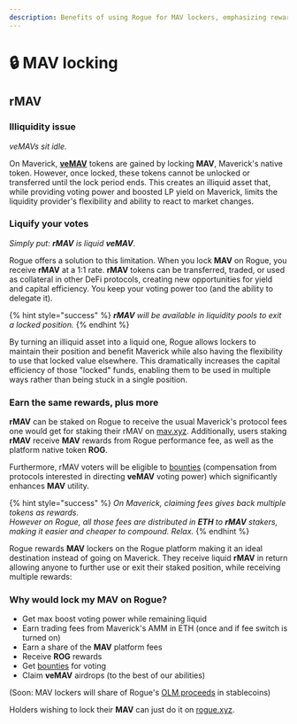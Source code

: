 ```yaml
---
description: Benefits of using Rogue for MAV lockers, emphasizing rewards.
---
```


# 🔒 MAV locking

## rMAV

### Illiquidity issue

_veMAVs sit idle._

On Maverick, [**veMAV**](../case-study-maverick-amm/maverick-amm/vemav.md#vemavs-role-in-liquidity-provision-and-boosted-positions) tokens are gained by locking **MAV**, Maverick's native token. However, once locked, these tokens cannot be unlocked or transferred until the lock period ends. This creates an illiquid asset that, while providing voting power and boosted LP yield on Maverick, limits the liquidity provider's flexibility and ability to react to market changes.

### Liquify your votes

_Simply put: **rMAV** is liquid **veMAV**._

Rogue offers a solution to this limitation. When you lock **MAV** on Rogue, you receive **rMAV** at a 1:1 rate. **rMAV** tokens can be transferred, traded, or used as collateral in other DeFi protocols, creating new opportunities for yield and capital efficiency. You keep your voting power too (and the ability to delegate it).

{% hint style="success" %}
_**rMAV** will be available in liquidity pools to exit a locked position._
{% endhint %}

By turning an illiquid asset into a liquid one, Rogue allows lockers to maintain their position and benefit Maverick while also having the flexibility to use that locked value elsewhere. This dramatically increases the capital efficiency of those "locked" funds, enabling them to be used in multiple ways rather than being stuck in a single position.

### Earn the same rewards, plus more <a href="#cvxcrv-staking" id="cvxcrv-staking"></a>

**rMAV** can be staked on Rogue to receive the usual Maverick's protocol fees one would get for staking their rMAV on [mav.xyz](https://www.mav.xyz/). Additionally, users staking **rMAV** receive **MAV** rewards from Rogue performance fee, as well as the platform native token **ROG**.

Furthermore, rMAV voters will be eligible to [bounties](vote-market.md#introducing-bounty) (compensation from protocols interested in directing **veMAV** voting power) which significantly enhances **MAV** utility.

{% hint style="success" %}
_On Maverick, claiming fees gives back multiple tokens as rewards._\
_However on Rogue, all those fees are distributed in **ETH** to **rMAV** stakers, making it easier and cheaper to compound. Relax._
{% endhint %}

Rogue rewards **MAV** lockers on the Rogue platform making it an ideal destination instead of going on Maverick. They receive liquid **rMAV** in return allowing anyone to further use or exit their staked position, while receiving multiple rewards:

### Why would lock my MAV on Rogue?

* Get max boost voting power while remaining liquid
* Earn trading fees from Maverick's AMM in ETH (once and if fee switch is turned on)
* Earn a share of the **MAV** platform fees&#x20;
* Receive **ROG** rewards
* Get [bounties](vote-market.md#introducing-bounty) for voting
* Claim **veMAV** airdrops (to the best of our abilities)

(Soon: MAV lockers will share of Rogue's [OLM proceeds](broken-reference) in stablecoins)

Holders wishing to lock their **MAV** can just do it on [rogue.xyz](broken-reference).
